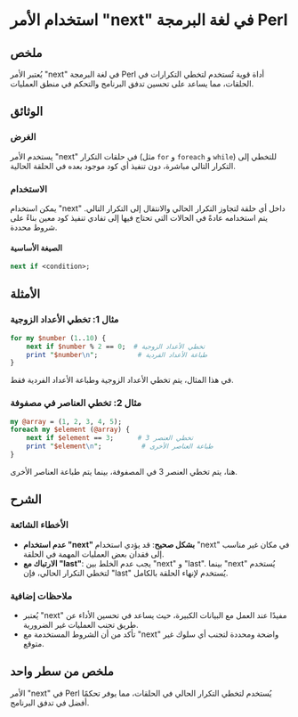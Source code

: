 <!--
Meta Description: # استخدام الأمر "next" في لغة البرمجة Perl ## ملخص يُعتبر الأمر "next" في لغة البرمجة Perl أداة قوية تُستخدم لتخطي التكرارات في الحلقات، مما يساعد على...
Meta Keywords: next, perl, التكرار, تخطي, الأعداد
-->

# استخدام الأمر "next" في لغة البرمجة Perl

## ملخص
يُعتبر الأمر "next" في لغة البرمجة Perl أداة قوية تُستخدم لتخطي التكرارات في الحلقات، مما يساعد على تحسين تدفق البرنامج والتحكم في منطق العمليات.

## الوثائق
### الغرض
يستخدم الأمر "next" في حلقات التكرار (مثل `for` و `foreach` و `while`) للتخطي إلى التكرار التالي مباشرة، دون تنفيذ أي كود موجود بعده في الحلقة الحالية. 

### الاستخدام
يمكن استخدام "next" داخل أي حلقة لتجاوز التكرار الحالي والانتقال إلى التكرار التالي. يتم استخدامه عادةً في الحالات التي تحتاج فيها إلى تفادي تنفيذ كود معين بناءً على شروط محددة.

#### الصيغة الأساسية
```perl
next if <condition>;
```

## الأمثلة
### مثال 1: تخطي الأعداد الزوجية
```perl
for my $number (1..10) {
    next if $number % 2 == 0;  # تخطي الأعداد الزوجية
    print "$number\n";          # طباعة الأعداد الفردية
}
```
في هذا المثال، يتم تخطي الأعداد الزوجية وطباعة الأعداد الفردية فقط.

### مثال 2: تخطي العناصر في مصفوفة
```perl
my @array = (1, 2, 3, 4, 5);
foreach my $element (@array) {
    next if $element == 3;      # تخطي العنصر 3
    print "$element\n";          # طباعة العناصر الأخرى
}
```
هنا، يتم تخطي العنصر 3 في المصفوفة، بينما يتم طباعة العناصر الأخرى.

## الشرح
### الأخطاء الشائعة
- **عدم استخدام "next" بشكل صحيح**: قد يؤدي استخدام "next" في مكان غير مناسب إلى فقدان بعض العمليات المهمة في الحلقة.
- **الارتباك مع "last"**: يجب عدم الخلط بين "next" و "last". بينما "next" يُستخدم لتخطي التكرار الحالي، فإن "last" يُستخدم لإنهاء الحلقة بالكامل.

### ملاحظات إضافية
- يُعتبر "next" مفيدًا عند العمل مع البيانات الكبيرة، حيث يساعد في تحسين الأداء عن طريق تجنب العمليات غير الضرورية.
- تأكد من أن الشروط المستخدمة مع "next" واضحة ومحددة لتجنب أي سلوك غير متوقع.

## ملخص من سطر واحد
الأمر "next" في Perl يُستخدم لتخطي التكرار الحالي في الحلقات، مما يوفر تحكمًا أفضل في تدفق البرنامج.